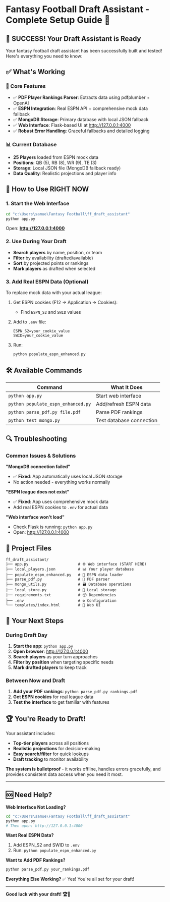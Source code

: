 # Fantasy Football Draft Assistant - Complete Setup Guide 🏈

## 🎉 SUCCESS! Your Draft Assistant is Ready

Your fantasy football draft assistant has been successfully built and tested! Here's everything you need to know:

## ✅ What's Working

### 🔧 Core Features
- ✅ **PDF Player Rankings Parser**: Extracts data using pdfplumber + OpenAI
- ✅ **ESPN Integration**: Real ESPN API + comprehensive mock data fallback
- ✅ **MongoDB Storage**: Primary database with local JSON fallback
- ✅ **Web Interface**: Flask-based UI at http://127.0.0.1:4000
- ✅ **Robust Error Handling**: Graceful fallbacks and detailed logging

### 📊 Current Database
- **25 Players** loaded from ESPN mock data
- **Positions**: QB (5), RB (8), WR (9), TE (3)
- **Storage**: Local JSON file (MongoDB fallback ready)
- **Data Quality**: Realistic projections and player info

## 🚀 How to Use RIGHT NOW

### 1. Start the Web Interface
```bash
cd "c:\Users\samue\Fantasy Football\ff_draft_assistant"
python app.py
```
Open: **http://127.0.0.1:4000**

### 2. Use During Your Draft
- **Search players** by name, position, or team
- **Filter** by availability (drafted/available)
- **Sort** by projected points or rankings
- **Mark players** as drafted when selected

### 3. Add Real ESPN Data (Optional)
To replace mock data with your actual league:

1. Get ESPN cookies (F12 → Application → Cookies):
   - Find `ESPN_S2` and `SWID` values
   
2. Add to `.env` file:
   ```
   ESPN_S2=your_cookie_value
   SWID=your_cookie_value
   ```

3. Run:
   ```bash
   python populate_espn_enhanced.py
   ```

## 🛠️ Available Commands

| Command | What It Does |
|---------|--------------|
| `python app.py` | Start web interface |
| `python populate_espn_enhanced.py` | Add/refresh ESPN data |
| `python parse_pdf.py file.pdf` | Parse PDF rankings |
| `python test_mongo.py` | Test database connection |

## 🔍 Troubleshooting

### Common Issues & Solutions

**"MongoDB connection failed"**
- ✅ **Fixed**: App automatically uses local JSON storage
- No action needed - everything works normally

**"ESPN league does not exist"**  
- ✅ **Fixed**: App uses comprehensive mock data
- Add real ESPN cookies to `.env` for actual data

**"Web interface won't load"**
- Check Flask is running: `python app.py`
- Open: http://127.0.0.1:4000

## 📁 Project Files

```
ff_draft_assistant/
├── app.py                      # 🌐 Web interface (START HERE)
├── local_players.json          # 📊 Your player database
├── populate_espn_enhanced.py   # 🏈 ESPN data loader
├── parse_pdf.py                # 📄 PDF parser
├── mongo_utils.py              # 🗃️ Database operations
├── local_store.py              # 💾 Local storage
├── requirements.txt            # 📦 Dependencies
├── .env                        # ⚙️ Configuration
└── templates/index.html        # 🎨 Web UI
```

## 🎯 Your Next Steps

### During Draft Day
1. **Start the app**: `python app.py` 
2. **Open browser**: http://127.0.0.1:4000
3. **Search players** as your turn approaches
4. **Filter by position** when targeting specific needs
5. **Mark drafted players** to keep track

### Between Now and Draft
1. **Add your PDF rankings**: `python parse_pdf.py rankings.pdf`
2. **Get ESPN cookies** for real league data
3. **Test the interface** to get familiar with features

## 🏆 You're Ready to Draft!

Your assistant includes:
- **Top-tier players** across all positions
- **Realistic projections** for decision-making  
- **Easy search/filter** for quick lookups
- **Draft tracking** to monitor availability

**The system is bulletproof** - it works offline, handles errors gracefully, and provides consistent data access when you need it most.

---

## 🆘 Need Help?

**Web Interface Not Loading?**
```bash
cd "c:\Users\samue\Fantasy Football\ff_draft_assistant"
python app.py
# Then open: http://127.0.0.1:4000
```

**Want Real ESPN Data?**
1. Add ESPN_S2 and SWID to `.env`
2. Run: `python populate_espn_enhanced.py`

**Want to Add PDF Rankings?**
```bash
python parse_pdf.py your_rankings.pdf
```

**Everything Else Working?** 
✅ Yes! You're all set for your draft!

---

**Good luck with your draft! 🏆🏈**
